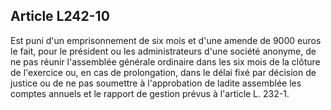 Article L242-10
----
Est puni d'un emprisonnement de six mois et d'une amende de 9000 euros le fait,
pour le président ou les administrateurs d'une société anonyme, de ne pas réunir
l'assemblée générale ordinaire dans les six mois de la clôture de l'exercice ou,
en cas de prolongation, dans le délai fixé par décision de justice ou de ne pas
soumettre à l'approbation de ladite assemblée les comptes annuels et le rapport
de gestion prévus à l'article L. 232-1.
